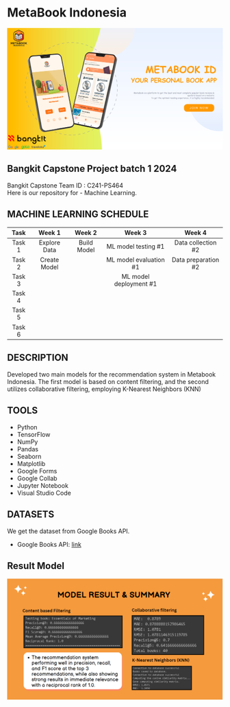 # MetaBook Indonesia	
![download](https://github.com/darkswan12/Metabook-Indonesia/blob/main/assets/wellcome_assets.png)
## Bangkit Capstone Project batch 1 2024

Bangkit Capstone Team ID : C241-PS464 <br>
Here is our repository for - Machine Learning.

## MACHINE LEARNING SCHEDULE
|  Task  |         Week 1         |       Week 2        |         Week 3          |         Week 4                      |
| :----: | :--------------------: | :-----------------: | :---------------------: | :---------------------------------: |   
| Task 1 | Explore Data |  Build Model    |   ML model testing #1   |          Data collection #2         |
| Task 2 |  Create Model   |      |  ML model evaluation #1 |          Data preparation #2        |
| Task 3 |     |                     |  ML model deployment #1 |    |
| Task 4 |                        |                     |                         |                |
| Task 5 |                        |                     |                         |              |
| Task 6 |                        |                     |                         |               |

## DESCRIPTION
Developed two main models for the recommendation system in Metabook Indonesia. The first model is based on content filtering, and the second utilizes collaborative filtering, employing K-Nearest Neighbors (KNN)


## TOOLS
- Python
- TensorFlow
- NumPy
- Pandas
- Seaborn
- Matplotlib
- Google Forms
- Google Collab
- Jupyter Notebook
- Visual Studio Code

## DATASETS 

We get the dataset from Google Books API.

- Google Books API: [link](https://www.googleapis.com/books/v1/volumes)


## Result Model 
![result](https://github.com/darkswan12/Metabook-Indonesia/blob/ml-dev/assets/model_result.PNG)


